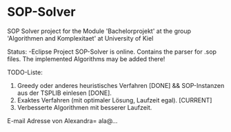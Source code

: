 # SOP-Solver
SOP Solver project for the Module 'Bachelorprojekt' at the group 'Algorithmen and Komplexitaet' at University of Kiel

Status:
-Eclipse Project SOP-Solver is online. Contains the parser for .sop files. The implemented Algorithms may be added there! 

TODO-Liste:
1) Greedy oder anderes heuristisches Verfahren [DONE] && SOP-Instanzen aus der TSPLIB einlesen [DONE].
2) Exaktes Verfahren (mit optimaler Lösung, Laufzeit egal). [CURRENT]
3) Verbesserte Algorithmen mit besserer Laufzeit.

E-mail Adresse von Alexandra= ala@...

